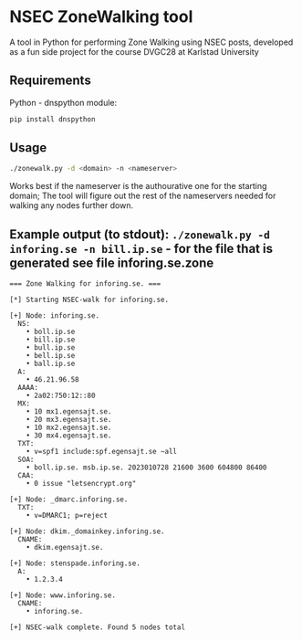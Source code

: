 # NSEC ZoneWalking tool
A tool in Python for performing Zone Walking using NSEC posts, developed as a fun side project for the course DVGC28 at Karlstad University

## Requirements
Python - dnspython module:
```bash
pip install dnspython
```

## Usage
```bash
./zonewalk.py -d <domain> -n <nameserver>
```
Works best if the nameserver is the authourative one for the starting domain;
The tool will figure out the rest of the nameservers needed for walking any nodes further down.

## Example output (to stdout): `./zonewalk.py -d inforing.se -n bill.ip.se` - for the file that is generated see file inforing.se.zone
```
=== Zone Walking for inforing.se. ===

[*] Starting NSEC-walk for inforing.se.

[+] Node: inforing.se.
  NS:
    • boll.ip.se
    • bill.ip.se
    • bull.ip.se
    • bell.ip.se
    • ball.ip.se
  A:
    • 46.21.96.58
  AAAA:
    • 2a02:750:12::80
  MX:
    • 10 mx1.egensajt.se.
    • 20 mx3.egensajt.se.
    • 10 mx2.egensajt.se.
    • 30 mx4.egensajt.se.
  TXT:
    • v=spf1 include:spf.egensajt.se ~all
  SOA:
    • boll.ip.se. msb.ip.se. 2023010728 21600 3600 604800 86400
  CAA:
    • 0 issue "letsencrypt.org"

[+] Node: _dmarc.inforing.se.
  TXT:
    • v=DMARC1; p=reject

[+] Node: dkim._domainkey.inforing.se.
  CNAME:
    • dkim.egensajt.se.

[+] Node: stenspade.inforing.se.
  A:
    • 1.2.3.4

[+] Node: www.inforing.se.
  CNAME:
    • inforing.se.

[+] NSEC-walk complete. Found 5 nodes total
```
